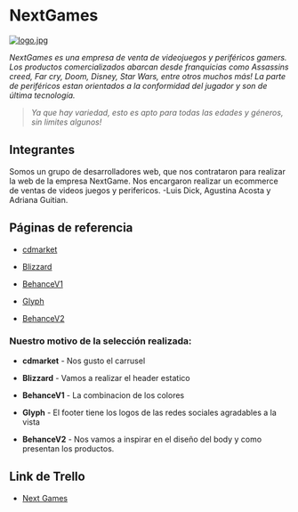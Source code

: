 # NextGames
[![logo.jpg](https://i.postimg.cc/CLB5tcWH/logo.jpg)](https://postimg.cc/jLTRn4qL)

_NextGames es una empresa de venta de videojuegos y periféricos gamers.
Los productos comercializados abarcan desde franquicias como Assassins creed, Far cry, Doom, Disney, Star Wars, entre otros muchos más!
La parte de periféricos estan orientados a la conformidad del jugador y son de última tecnología._
>_Ya que hay variedad, esto es apto para todas las edades y géneros, sin limites algunos!_

## Integrantes
Somos un grupo de desarrolladores web, que nos contrataron para realizar la web de la empresa NextGame. Nos encargaron realizar un ecommerce de ventas de videos juegos y perifericos. 
-Luis Dick, Agustina Acosta y Adriana Guitian.

## Páginas de referencia

* [cdmarket](https://www.cdmarket.com.ar/)

* [Blizzard](https://www.blizzard.com/es-es/)

* [BehanceV1](https://www.behance.net/gallery/87081313/Good-games)

* [Glyph](https://www.glyph.net/en/)

* [BehanceV2](https://www.behance.net/gallery/62918019/GamingGear-E-commerce-Website)


### Nuestro motivo de la selección realizada:

* **cdmarket**  - Nos gusto el carrusel

* **Blizzard** - Vamos a realizar el header estatico 

* **BehanceV1** - La combinacion de los colores 

* **Glyph** - El footer tiene los logos de las redes sociales agradables a la vista

* **BehanceV2** - Nos vamos a inspirar en el diseño del body y como presentan los productos.

## Link de Trello

* [Next Games](https://trello.com/b/6KOkOgEM/proyecto-integrador-c18-grupo-8)